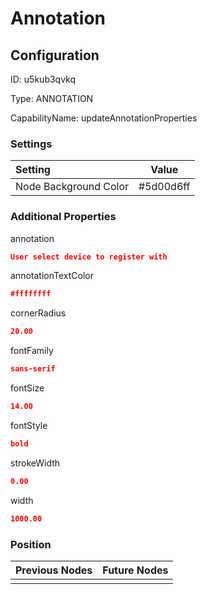 # Annotation
## Configuration
ID:  u5kub3qvkq

Type: ANNOTATION 

CapabilityName: updateAnnotationProperties

### Settings
| Setting | Value  |
| :------------------------ | ---------------------------------------- |
| Node Background Color | #5d00d6ff | 

 




### Additional Properties
annotation
 ```json 
User select device to register with
```


annotationTextColor
 ```json 
#ffffffff
```


cornerRadius
 ```json 
20.00
```


fontFamily
 ```json 
sans-serif
```


fontSize
 ```json 
14.00
```


fontStyle
 ```json 
bold
```


strokeWidth
 ```json 
0.00
```


width
 ```json 
1000.00
```




### Position
| Previous Nodes | Future Nodes |
| :------------- | ------------ |
|  |  |